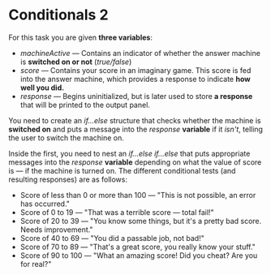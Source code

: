 # Conditionals 2

For this task you are given **three variables**:

- <em>machineActive</em> — Contains an indicator of whether the answer machine is <strong>switched on or not</strong> (<em>true/false</em>)
- <em>score</em> — Contains your score in an imaginary game. This score is fed into the answer machine, which provides a response to indicate <strong>how well you did.</strong>
- <em>response</em> — Begins uninitialized, but is later used to store <strong>a response</strong> that will be printed to the output panel.

You need to create an <em>if...else</em> structure that checks whether the machine is <strong>switched on</strong> and puts a message into the <em>response</em> <strong>variable</strong> if it <em>isn't</em>, telling the user to switch the machine on.

Inside the first, you need to nest an <em>if...else if...else</em> that puts appropriate messages into the <em>response</em> <strong>variable</strong> depending on what the value of score is — if the machine is turned on. The different conditional tests (and resulting responses) are as follows:

- Score of less than 0 or more than 100 — "This is not possible, an error has occurred."
- Score of 0 to 19 — "That was a terrible score — total fail!"
- Score of 20 to 39 — "You know some things, but it\'s a pretty bad score. Needs improvement."
- Score of 40 to 69 — "You did a passable job, not bad!"
- Score of 70 to 89 — "That\'s a great score, you really know your stuff."
- Score of 90 to 100 — "What an amazing score! Did you cheat? Are you for real?"